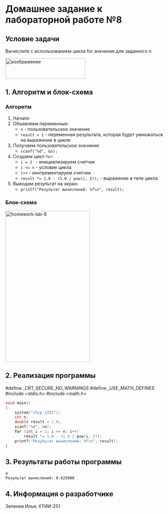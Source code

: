 # Домашнее задание к лабораторной работе №8
## Условие задачи
Вычислите с использованием цикла for значение для заданного n

<img width="248" height="64" alt="изображение" src="https://github.com/user-attachments/assets/faccc0ee-657a-4735-900a-7a57efb8dbc3" />

## 1. Алгоритм и блок-схема
### Алгоритм
1. Начало
2. Объявляем переменные:
   - ```n``` - пользовательское значение
   - ```result = 1``` - переменная результата, которая будет умножаться на выражение в цикле
3. Получаем пользовательское значение:
   - ```scanf("%d", &n);```
4. Создаем цикл ```for```:
   - ```i = 2 ``` - инициализируем счетчик
   - ```i <= n``` - условие цикла
   - ```i++``` - инктрементируем счетчик
   - ```result *= 1.0 - (1.0 / pow(i, 2));``` - выражение в теле цикла
5. Выводим результат на экран:
   - ```printf("Результат вычислений: %f\n", result);```
### Блок-схема
<img width="263" height="472" alt="homework-lab-8" src="https://github.com/user-attachments/assets/9fd0f5d4-1825-4667-896e-39f90eba139e" />

## 2. Реализация программы
#define _CRT_SECURE_NO_WARNINGS
#define _USE_MATH_DEFINES
#include <stdio.h>
#include <math.h>
```C
void main()
{
	system("chcp 1251");
	int n;
	double result = 1.0;
	scanf("%d", &n);
	for (int i = 2; i <= n; i++)
		result *= 1.0 - (1.0 / pow(i, 2));
	printf("Результат вычислений: %f\n", result);
}
```
## 3. Результаты работы программы
```
4
Результат вычислений: 0.625000
```
## 4. Информация о разработчике
Зеленев Илья, бТИИ-251
